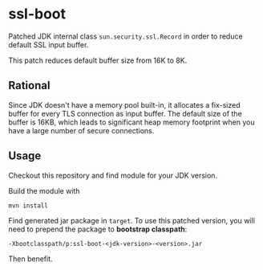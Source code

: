 # ssl-boot

Patched JDK internal class `sun.security.ssl.Record` in order to reduce default SSL input buffer.

This patch reduces default buffer size from 16K to 8K.

## Rational

Since JDK doesn't have a memory pool built-in, it allocates a fix-sized buffer for every TLS connection as input buffer. The default size of the buffer is 16KB, which leads to significant heap memory footprint when you have a large number of secure connections.

## Usage

Checkout this repository and find module for your JDK version.

Build the module with

```
mvn install
```

Find generated jar package in `target`. To use this patched version, you will need to prepend the package to **bootstrap classpath**:

```
-Xbootclasspath/p:ssl-boot-<jdk-version>-<version>.jar
```

Then benefit.
